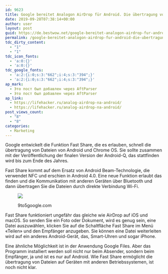 ```yaml
---
id: 9623
title: Google bereitet Analogon AirDrop für Android. Die übertragung von Dateien wird einfacher
date: 2019-09-28T07:38:14+00:00
author: user
layout: post
guid: https://de.bestwow.net/google-bereitet-analogon-airdrop-fur-android-die-ubertragung-von-dateien-wird-einfacher/
permalink: /google-bereitet-analogon-airdrop-fur-android-die-ubertragung-von-dateien-wird-einfacher/
tdc_dirty_content:
  - "1"
  - "1"
tdc_icon_fonts:
  - 'a:0:{}'
  - 'a:0:{}'
tdc_google_fonts:
  - 'a:2:{i:0;s:3:"662";i:4;s:3:"394";}'
  - 'a:2:{i:0;s:3:"662";i:4;s:3:"394";}'
ap_mark:
  - Это пост был добавлен через AftParser
  - Это пост был добавлен через AftParser
ap_link:
  - https://lifehacker.ru/analog-airdrop-na-android/
  - https://lifehacker.ru/analog-airdrop-na-android/
post_views_count:
  - "8"
  - "8"
categories:
  - Marketing
---
```

Google entwickelt die Funktion Fast Share, die es erlauben, schnell die übertragung von Dateien von Android und Chrome OS. Sie sollte zusammen mit der Veröffentlichung der finalen Version der Android-Q, das stattfinden wird bis zum Ende des Jahres.

Fast Share kommt auf dem Ersatz von Android Beam-Technologie, die verwendet NFC und erschien in Android 4.0. Eine neue Funktion erlaubt das finden und die Kommunikation mit anderen Geräten über Bluetooth und dann übertragen Sie die Dateien durch direkte Verbindung Wi-Fi.<figure>

![](https://de.bestwow.net/wp-content/uploads/2019/09/google-gotovit-analog-airdrop-dlya-android-peredavat-fayly-stanet-prosche-1.jpg) <figcaption>9to5google.com</figcaption></figure> 

Fast Share funktioniert ungefähr das gleiche wie AirDrop auf iOS und macOS. So senden Sie ein Foto oder Dokument, wird es genug sein, eine Datei auszuwählen, klicken Sie auf die Schaltfläche Fast Share im Menü «Teilen» und den Empfänger anzugeben. Sie können eine Datei weiterleiten wird auf ein anderes Android-Gerät, das, Smart-Uhren und sogar iPhone.

Eine ähnliche Möglichkeit ist in der Anwendung Google Files. Aber das Programm installiert werden soll nicht nur beim Absender, sondern beim Empfänger, ja und ist es nur auf Android. Wie Fast Share ermöglicht die übertragung von Dateien auf Geräten mit anderen Betriebssystemen, ist noch nicht klar.